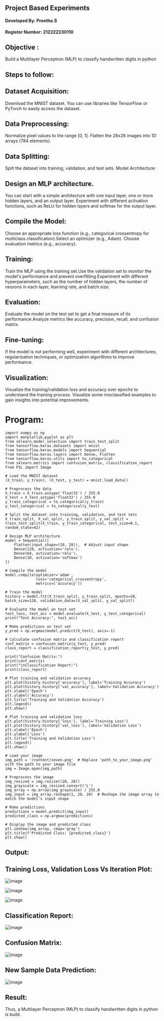 ## Project Based Experiments

#### Developed By: Preetha.S
#### Registor Number: 212222230110

## Objective :
 Build a Multilayer Perceptron (MLP) to classify handwritten digits in python
## Steps to follow:
## Dataset Acquisition:
Download the MNIST dataset. You can use libraries like TensorFlow or PyTorch to easily access the dataset.
## Data Preprocessing:
Normalize pixel values to the range [0, 1].
Flatten the 28x28 images into 1D arrays (784 elements).
## Data Splitting:

Split the dataset into training, validation, and test sets.
Model Architecture:
## Design an MLP architecture. 
You can start with a simple architecture with one input layer, one or more hidden layers, and an output layer.
Experiment with different activation functions, such as ReLU for hidden layers and softmax for the output layer.
## Compile the Model:
Choose an appropriate loss function (e.g., categorical crossentropy for multiclass classification).Select an optimizer (e.g., Adam).
Choose evaluation metrics (e.g., accuracy).
## Training:
Train the MLP using the training set.Use the validation set to monitor the model's performance and prevent overfitting.Experiment with different hyperparameters, such as the number of hidden layers, the number of neurons in each layer, learning rate, and batch size.
## Evaluation:

Evaluate the model on the test set to get a final measure of its performance.Analyze metrics like accuracy, precision, recall, and confusion matrix.
## Fine-tuning:
If the model is not performing well, experiment with different architectures, regularization techniques, or optimization algorithms to improve performance.
## Visualization:
Visualize the training/validation loss and accuracy over epochs to understand the training process. Visualize some misclassified examples to gain insights into potential improvements.

# Program:
```
import numpy as np
import matplotlib.pyplot as plt
from sklearn.model_selection import train_test_split
from tensorflow.keras.datasets import mnist
from tensorflow.keras.models import Sequential
from tensorflow.keras.layers import Dense, Flatten
from tensorflow.keras.utils import to_categorical
from sklearn.metrics import confusion_matrix, classification_report
from PIL import Image

# Load the MNIST dataset
(X_train, y_train), (X_test, y_test) = mnist.load_data()

# Preprocess the data
X_train = X_train.astype('float32') / 255.0
X_test = X_test.astype('float32') / 255.0
y_train_categorical = to_categorical(y_train)
y_test_categorical = to_categorical(y_test)

# Split the dataset into training, validation, and test sets
X_train_split, X_val_split, y_train_split, y_val_split = train_test_split(X_train, y_train_categorical, test_size=0.1, random_state=42)

# Design MLP architecture
model = Sequential([
    Flatten(input_shape=(28, 28)),  # Adjust input shape
    Dense(128, activation='relu'),
    Dense(64, activation='relu'),
    Dense(10, activation='softmax')
])

# Compile the model
model.compile(optimizer='adam',
              loss='categorical_crossentropy',
              metrics=['accuracy'])

# Train the model
history = model.fit(X_train_split, y_train_split, epochs=10, batch_size=128, validation_data=(X_val_split, y_val_split))

# Evaluate the model on test set
test_loss, test_acc = model.evaluate(X_test, y_test_categorical)
print("Test Accuracy:", test_acc)

# Make predictions on test set
y_pred = np.argmax(model.predict(X_test), axis=-1)

# Calculate confusion matrix and classification report
conf_matrix = confusion_matrix(y_test, y_pred)
class_report = classification_report(y_test, y_pred)

print("Confusion Matrix:")
print(conf_matrix)
print("\nClassification Report:")
print(class_report)

# Plot training and validation accuracy
plt.plot(history.history['accuracy'], label='Training Accuracy')
plt.plot(history.history['val_accuracy'], label='Validation Accuracy')
plt.xlabel('Epoch')
plt.ylabel('Accuracy')
plt.title('Training and Validation Accuracy')
plt.legend()
plt.show()

# Plot training and validation loss
plt.plot(history.history['loss'], label='Training Loss')
plt.plot(history.history['val_loss'], label='Validation Loss')
plt.xlabel('Epoch')
plt.ylabel('Loss')
plt.title('Training and Validation Loss')
plt.legend()
plt.show()

# Load your image
img_path = '/content/seven.png'  # Replace 'path_to_your_image.png' with the path to your image file
img = Image.open(img_path)

# Preprocess the image
img_resized = img.resize((28, 28))
img_grayscale = img_resized.convert('L')
img_array = np.array(img_grayscale) / 255.0
img_input = img_array.reshape(1, 28, 28)  # Reshape the image array to match the model's input shape

# Make predictions
predictions = model.predict(img_input)
predicted_class = np.argmax(predictions)

# Display the image and predicted class
plt.imshow(img_array, cmap='gray')
plt.title(f'Predicted Class: {predicted_class}')
plt.show()
```

## Output:
## Training Loss, Validation Loss Vs Iteration Plot:

![image](https://github.com/Preetha-Senthamilan/NN-Project-Based-Experiment/assets/119390282/64d6365b-0b37-43dc-af5e-7b1f2888bfe5)

![image](https://github.com/Preetha-Senthamilan/NN-Project-Based-Experiment/assets/119390282/a48ade08-a59c-4ed7-b7ef-8dc27f1d7dc9)

![image](https://github.com/Preetha-Senthamilan/NN-Project-Based-Experiment/assets/119390282/9a1f8354-f56d-4cb3-ae64-c42c0c9548fb)

## Classification Report:


![image](https://github.com/Preetha-Senthamilan/NN-Project-Based-Experiment/assets/119390282/0e69085b-7692-4469-95d6-347fa1bffb57)

## Confusion Matrix:

![image](https://github.com/Preetha-Senthamilan/NN-Project-Based-Experiment/assets/119390282/16d7da3e-00f1-446e-9b24-9487915cab3b)


## New Sample Data Prediction:


![image](https://github.com/Preetha-Senthamilan/NN-Project-Based-Experiment/assets/119390282/c8419aef-32e8-49f2-9bdb-0e603c641b3a)


## Result:

Thus, a Multilayer Perceptron (MLP) to classify handwritten digits in python is build.











